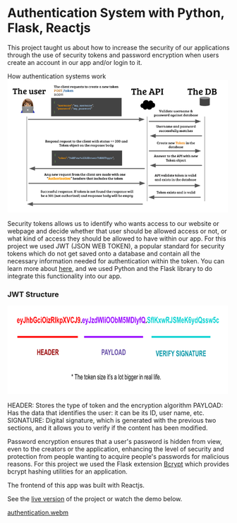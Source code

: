 # Authentication System with Python, Flask, Reactjs

This project taught us about how to increase the security of our applications through the use of security tokens and password encryption when users create an account in our app and/or login to it. 

How authentication systems work 
<img src="https://github.com/breatheco-de/content/blob/master/src/assets/images/authentication-diagram.png?raw=true" alt="Autentication workflow" height="300px" width="500px"/>

Security tokens allows us to identify who wants access to our website or webpage and decide whether that user should be allowed access or not, or what kind of access they should be allowed to have within our app. For this project we used JWT (JSON WEB TOKEN), a popular standard for security tokens which do not get saved onto a database and contain all the necessary information needed for authentication within the token. You can learn more about [here](https://jwt.io/introduction), and we used Python and the Flask library to do integrate this functionality into our app.

### JWT Structure
<img src="https://github.com/breatheco-de/content/blob/master/src/assets/images/jwt-token-structure.png?raw=true" alt="Autentication workflow" height="200px" width="500px"/>

HEADER: Stores the type of token and the encryption algorithm
PAYLOAD: Has the data that identifies the user: it can be its ID, user name, etc.
SIGNATURE: Digital signature, which is generated with the previous two sections, and it allows you to verify if the content has been modified.


Password encryption ensures that a user's password is hidden from view, even to the creators or the application, enhancing the level of security and protection from people wanting to acquire people's passwords for malicious reasons. For this project we used the Flask extension [Bcrypt](https://flask-bcrypt.readthedocs.io/en/latest/) which provides bcrypt hashing utilities for an application.

The frontend of this app was built with Reactjs. 

See the [live version](https://4-geeks-authentication-system-with-python-flask-react-js.vercel.app/) of the project or watch the demo below.

[authentication.webm](https://github.com/gdwhittaker94/4Geeks_Authentication_system_with_Python_Flask_React.js/assets/105855731/38e88a1c-48ac-4295-a426-7a9a78147621)




